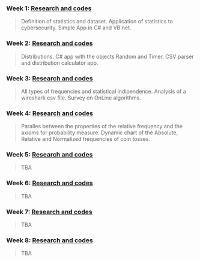 ### Week 1: [Research and codes](https://videars.github.io/Week1/)
> Definition of statistics and dataset. Application of statistics to cybersecurity. Simple App in C# and VB.net.


### Week 2: [Research and codes](https://videars.github.io/Week2/)
> Distributions. C# app with the objects Random and Timer. CSV parser and distribution calculator app. 


### Week 3: [Research and codes](https://videars.github.io/Week3/)
> All types of frequencies and statistical indipendence. Analysis of a wireshark csv file. Survey on OnLine algorithms.


### Week 4: [Research and codes](https://videars.github.io/Week4/)
> Paralles between the properties of the relative frequency and the axioms for probability measure. Dynamic chart of the Absolute, Relative and Normalized frequencies of coin tosses.


### Week 5: [Research and codes](https://videars.github.io/Week5/)
> TBA


### Week 6: [Research and codes](https://videars.github.io/Week6/)
> TBA


### Week 7: [Research and codes](https://videars.github.io/Week7/)
> TBA


### Week 8: [Research and codes](https://videars.github.io/Week8/)
> TBA

